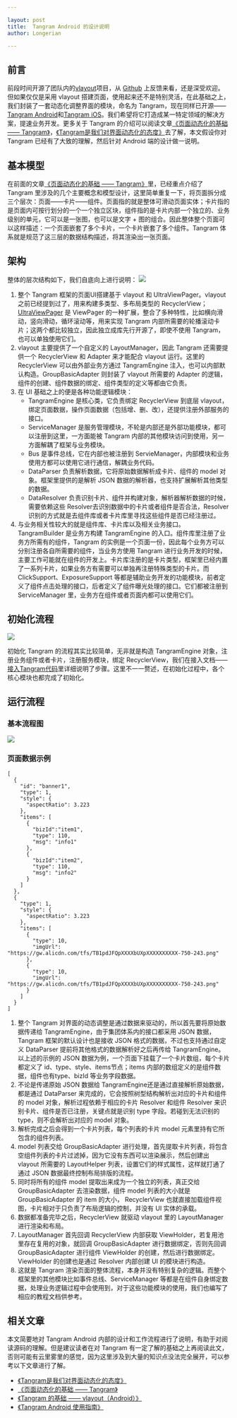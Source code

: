 ```yaml
---

layout: post
title:  Tangram Android 的设计说明
author: Longerian

---
```


## 前言

前段时间开源了团队内的[vlayout](http://pingguohe.net/2017/02/28/vlayout-design.html)项目，从 [Github](https://github.com/alibaba/vlayout) 上反馈来看，还是深受欢迎。 但如果仅仅是采用 vlayout 搭建页面，使用起来还不是特别灵活，在此基础之上，我们封装了一套动态化调整界面的模块，命名为 Tangram，现在同样已开源——[Tangram Android](https://github.com/alibaba/Tangram-Android)和[Tangram iOS](https://github.com/alibaba/Tangram-iOS)。我们希望将它打造成某一特定领域的解决方案，提速业务开发。更多关于 Tangram 的介绍可以阅读文章[《页面动态化的基础 —— Tangram》](http://pingguohe.net/2016/12/20/Tangram-design-and-practice.html)，[《Tangram是我们对界面动态化的态度》](http://pingguohe.net/2017/03/30/what-is-tangram.html)去了解，本文假设你对 Tangram 已经有了大致的理解，然后针对 Android 端的设计做一说明。

## 基本模型

在前面的文章[《页面动态化的基础 —— Tangram》](http://pingguohe.net/2016/12/20/Tangram-design-and-practice.html)里，已经重点介绍了 Tangram 里涉及的几个主要概念和模型设计，这里简单重复一下，将页面拆分成三个层次：页面——卡片——组件。页面指的就是整体可滑动页面实体；卡片指的是页面内可按行划分的一个一个独立区块，组件指的是卡片内部一个独立的、业务级别的单元，它可以是一张图，也可以是文字 + 图的组合。因此整体整个页面可以这样描述：一个页面嵌套了多个卡片，一个卡片嵌套了多个组件。Tangram 体系就是规范了这三层的数据结构描述，将其渲染出一张页面。

## 架构

整体的层次结构如下，我们自底向上进行说明：
![](https://gw.alicdn.com/tfs/TB1MrvuQpXXXXXsaXXXXXXXXXXX-632-627.png)

1.	整个 Tangram 框架的页面UI搭建基于 vlayout 和 UltraViewPager。vlayout 之前已经提到过了，用来构建多类型、多布局类型的 RecyclerView；[UltraViewPager](https://github.com/alibaba/UltraViewPager) 是 ViewPager 的一种扩展，整合了多种特性，比如横向滑动，竖向滑动，循环滚动等，用来实现 Tangram 内部所需要的轮播滚动卡片；这两个都比较独立，因此独立成库先行开源了，即使不使用 Tangram，也可以单独使用它们。2.	vlayout 主要提供了一个自定义的 LayoutManager，因此 Tangram 还需要提供一个 RecyclerView 和 Adapter 来才能配合 vlayout 运行。这里的 RecyclerView 可以由外部业务方通过 TangramEngine 注入，也可以内部默认构造。GroupBasicAdapter 则封装了 vlayout 所需要的 Adapter 的逻辑，组件的创建、组件数据的绑定、组件类型的定义等都由它负责。3.	在 UI 基础之上的便是各种功能逻辑模块：
	+ TangramEngine 是核心类，它负责绑定 RecyclerView 到底层 vlayout，绑定页面数据，操作页面数据（包括增、删、改），还提供注册外部服务的接口。
	+ ServiceManager 是服务管理模块，不轮是内部还是外部功能模块，都可以注册到这里，一方面能被 Tangram 内部的其他模块访问到使用，另一方面解耦了框架与业务模块。
	+ Bus 是事件总线，它在内部也被注册到 ServieManager，内部模块和业务使用方都可以使用它进行通信，解耦业务代码。
	+ DataParser 负责解析数据，它将原始数据解析成卡片、组件的 model 对象。框架里提供的是解析 JSON 数据的解析器，也支持扩展解析其他类型的数据。
	+ DataResolver 负责识别卡片、组件并构建对象，解析器解析数据的时候，需要依赖这些 Resolver去识别数据中的卡片或者组件是否合法，Resolver 识别的方式就是去组件库或者卡片库里寻找这些组件是否已经注册过。
4. 与业务相关性较大的就是组件库、卡片库以及相关业务接口。TangramBuilder 是业务方构建 TangramEngine 的入口。组件库里注册了业务方所需有的组件，Tangram 的实例是一个页面一份，因此每个业务方可以分别注册各自所需要的组件，当业务方使用 Tangram 进行业务开发的时候，主要工作可能就在组件的开发上。卡片库注册的是卡片类型，框架里已经内置了一系列卡片，如果业务方有需要可以单独再注册特殊类型的卡片。而 ClickSupport、ExposureSupport 等都是辅助业务开发的功能模块，前者定义了组件点击处理的接口，后者定义了组件曝光处理的接口。它们都被注册到 ServiceManager 里，业务方在组件或者页面内都可以使用它们。
## 初始化流程

![](https://gw.alicdn.com/tfs/TB1.9bKQpXXXXaeXFXXXXXXXXXX-1182-610.png)

初始化 Tangram 的流程其实比较简单，无非就是构造 TangramEngine 对象，注册业务组件或者卡片，注册服务模块，绑定 RecyclerView，我们在接入文档——[接入Tangram代码](http://tangram.pingguohe.net/docs/android/access-tangram)里详细说明了步骤。这里不一一赘述，在初始化过程中，各个核心模块也都完成了初始化。

## 运行流程

### 基本流程图

![](https://gw.alicdn.com/tfs/TB1sSYQQpXXXXcLXFXXXXXXXXXX-1287-1217.png)

### 页面数据示例

```
[
  {
    "id": "banner1",
    "type": 1,
    "style": {
      "aspectRatio": 3.223
    },
    "items": [
      {
        "bizId":"item1",
        "type": 110,
        "msg": "info1"
      },
      {
        "bizId":"item2",
        "type": 110,
        "msg": "info2"
      }
    ]
  },
  {
    "type": 1,
    "style": {
      "aspectRatio": 3.223
    },
    "items": [
      {
        "type": 10,
        "imgUrl": "https://gw.alicdn.com/tfs/TB1pdJFQpXXXXbUXpXXXXXXXXXX-750-243.png"
      },
      {
        "type": 10,
        "imgUrl": "https://gw.alicdn.com/tfs/TB1pdJFQpXXXXbUXpXXXXXXXXXX-750-243.png"
      }
    ]
  }
]
```

1. 整个 Tangram 对界面的动态调整是通过数据来驱动的，所以首先要将原始数据传递给 TangramEngine，由于集团体系内的接口都采用 JSON 数据，Tangram 框架的默认设计也是接收 JSON 格式的数据，不过也支持通过自定义 DataParser 提前将其他格式的数据解析好之后再传给 TangramEngine。以上述的示例的 JSON 数据为例，一个页面下挂载了一个卡片数组，每个卡片都定义了 id、type、style、items节点；items 内部的数组定义的是组件数据，组件也有type、bizId 等业务字段数据。
2. 不论是传递原始 JSON 数据给 TangramEngine还是通过直接解析原始数据，都是通过 DataParser 来完成的，它会按照树型结构解析出对应的卡片和组件的 model 对象，解析过程依赖于相应的卡片 Resolver 和组件 Resolver 来识别卡片、组件是否已注册，关键点就是识别 type 字段。若碰到无法识别的 type，则不会解析出对应的 model 对象。
3. 解析完成之后会得到一个卡片列表，每个列表的卡片 model 元素里持有它所包含的组件列表。
4. model 列表交给 GroupBasicAdapter 进行处理，首先提取卡片列表，将包含空组件列表的卡片过滤掉，因为它没有东西可以渲染展示，然后创建出 vlayout 所需要的 LayoutHelper 列表，设置它们的样式属性，这样就打通了通过 JSON 数据最终控制布局排版的流程。
5. 同时将所有的组件 model 提取出来成为一个独立的列表，真正交给 GroupBasicAdapter 去渲染数据，组件 model 列表的大小就是 GroupBasicAdapter 的 item 的大小， RecyclerView 也就直接加载组件视图，卡片相对于只负责了布局逻辑的控制，并没有 UI 实体的承载。6. 数据都准备完毕之后，RecyclerView 就驱动 vlayout 里的 LayoutManager 进行渲染和布局。
7. LayoutManager 首先回调 RecyclerView 内部获取 ViewHolder，若复用池里存在复用的对象，就回调 GroupBasicAdapter 进行数据绑定，否则先回调 GroupBasicAdapter 进行组件 ViewHolder 的创建，然后进行数据绑定。ViewHolder 的创建也是通过 Resolver 内部创建 UI 的模块进行构造。
8. 这就是 Tangram 渲染页面的整体流程，本身并没有特别复杂的逻辑。而整个框架里的其他模块比如事件总线、ServiceManager 等都是在组件自身绑定数据，处理业务逻辑过程中会使用到，对于这些功能模块的使用，我们也编写了相应的教程文档供参考。## 相关文章

本文简要地对 Tangram Android 内部的设计和工作流程进行了说明，有助于对阅读源码的理解。但是建议读者在对 Tangram 有一定了解的基础之上再阅读此文，否则可能有云里雾里的感觉，因为这里涉及到大量的知识点没法完全展开，可以参考以下文章进行了解。

+ [《Tangram是我们对界面动态化的态度》](http://pingguohe.net/2017/03/30/what-is-tangram.html)
+ [《页面动态化的基础 —— Tangram》](http://pingguohe.net/2016/12/20/Tangram-design-and-practice.html)
+ [《Tangram 的基础 —— vlayout（Android）》](http://pingguohe.net/2017/02/28/vlayout-design.html)
+ [《Tangram Android 使用指南》](http://tangram.pingguohe.net/docs/android/access-tangram)



